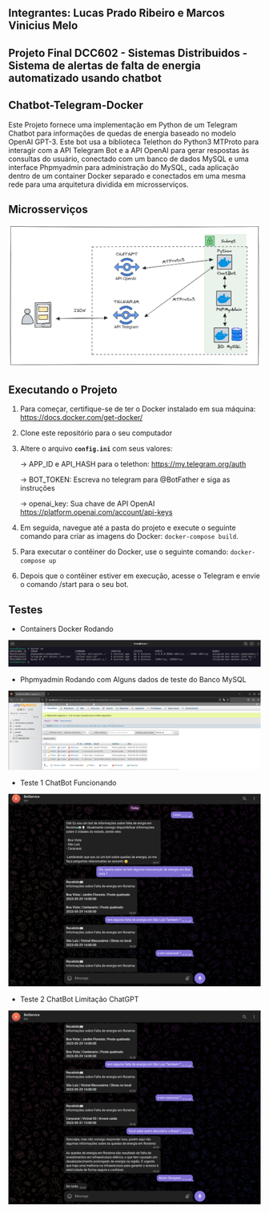 ## Integrantes: Lucas Prado Ribeiro e Marcos Vinicius Melo
## Projeto Final DCC602 - Sistemas Distribuidos - Sistema de alertas de falta de energia automatizado usando chatbot
## Chatbot-Telegram-Docker
Este Projeto fornece uma implementação em Python de um Telegram Chatbot para informações de quedas de energia baseado no modelo OpenAI GPT-3. Este bot usa a biblioteca Telethon do Python3 MTProto para interagir com a API Telegram Bot e a API OpenAI para gerar respostas às consultas do usuário, conectado com um banco de dados MySQL e uma interface Phpmyadmin para administração do MySQL, cada aplicação dentro de um container Docker separado e conectados em uma mesma rede para uma arquitetura dividida em microsserviços.  

## Microsserviços 
![MicrosservicosChatBot.png](https://github.com/Lucasx10/Chatbot-Telegram-Docker/blob/master/MicrosservicosChatBot.png)

## Executando o Projeto
1. Para começar, certifique-se de ter o Docker instalado em sua máquina: https://docs.docker.com/get-docker/

2. Clone este repositório para o seu computador

3. Altere o arquivo **`config.ini`** com seus valores:

    -> APP_ID e API_HASH para o telethon: https://my.telegram.org/auth

    -> BOT_TOKEN: Escreva no telegram para @BotFather e siga as instruções

    -> openai_key: Sua chave de API OpenAI https://platform.openai.com/account/api-keys

4. Em seguida, navegue até a pasta do projeto e execute o seguinte comando para criar as imagens do Docker: `docker-compose build`.

5. Para executar o contêiner do Docker, use o seguinte comando: `docker-compose up`

6. Depois que o contêiner estiver em execução, acesse o Telegram e envie o comando /start para o seu bot.

## Testes
- Containers Docker Rodando

![Containers_Docker.png](https://github.com/Lucasx10/Chatbot-Telegram-Docker/blob/master/Testes/Containers_Docker.png)

- Phpmyadmin Rodando com Alguns dados de teste do Banco MySQL

![PhpmyadminBD.png](https://github.com/Lucasx10/Chatbot-Telegram-Docker/blob/master/Testes/PhpmyadminBD.png)

- Teste 1 ChatBot Funcionando 

![Teste1.png](https://github.com/Lucasx10/Chatbot-Telegram-Docker/blob/master/Testes/Teste1.png)

- Teste 2 ChatBot Limitação ChatGPT

![Teste2.png](https://github.com/Lucasx10/Chatbot-Telegram-Docker/blob/master/Testes/Teste2.png)
